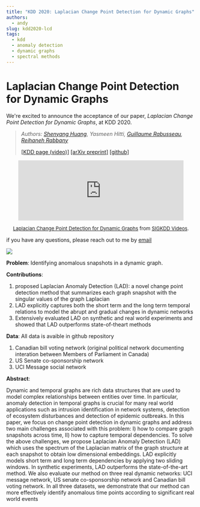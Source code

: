 ```yaml
---
title: "KDD 2020: Laplacian Change Point Detection for Dynamic Graphs"
authors: 
  - andy
slug: kdd2020-lcd
tags:
  - kdd
  - anomaly detection
  - dynamic graphs
  - spectral methods
---
```


# Laplacian Change Point Detection for Dynamic Graphs

We're excited to announce the acceptance of our paper, _Laplacian Change Point Detection for Dynamic Graphs_, at KDD 2020.

<!--truncate-->

>   _Authors: [Shenyang Huang](https://www.cs.mcgill.ca/~shuang43/), Yasmeen Hitti, [Guillaume Rabusseau](https://www-labs.iro.umontreal.ca/~grabus/), [Reihaneh Rabbany](http://www.reirab.com/)_
>
> [[KDD page (video)]](https://www.kdd.org/kdd2020/accepted-papers/view/laplacian-change-point-detection-for-dynamic-graphs) [[arXiv preprint]](https://arxiv.org/pdf/2007.01229.pdf) [[github]](https://github.com/shenyangHuang/LAD)

<div align="center">
<iframe src="https://player.vimeo.com/video/443859563" width="440" height="160" frameborder="0" allow="autoplay; fullscreen" allowfullscreen></iframe>
<font size="-1">
    <p>
        <a href="https://vimeo.com/443859563">Laplacian Change Point Detection for Dynamic Graphs</a> from <a href="https://www.kdd.org/kdd2020/accepted-papers/view/laplacian-change-point-detection-for-dynamic-graphs">SIGKDD Videos</a>.
    </p>
</font>
</div>

if you have any questions, please reach out to me by [email](mailto:shenyang.huang@mail.mcgill.ca)

![](https://i.imgur.com/venuydJ.jpg)

**Problem**: Identifying anomalous snapshots in a dynamic graph.

**Contributions**:

1. proposed Laplacian Anomaly Detection (LAD): a novel change point detection method that summarizes each graph snapshot with the singular values of the graph Laplacian
2. LAD explicitly captures both the short term and the long term temporal relations to model the abrupt and gradual changes in dynamic networks
3. Extensively evaluated LAD on synthetic and real world experiments and showed that LAD outperforms state-of-theart methods

**Data**:
All data is avaible in github repository

1. Canadian bill voting network (original political network documenting interation between Members of Parliament in Canada)
2. US Senate co-sponsorship network
3. UCI Message social network


**Abstract**:

Dynamic and temporal graphs are rich data structures that are used to model complex relationships between entities over time. In particular, anomaly detection in temporal graphs is crucial for many real world applications such as intrusion identification in network systems, detection of ecosystem disturbances and detection of epidemic outbreaks. In this paper, we focus on change point detection in dynamic graphs and address two main challenges associated with this problem: I) how to compare graph snapshots across time, II) how to capture temporal dependencies. To solve the above challenges, we propose Laplacian Anomaly Detection (LAD) which uses the spectrum of the Laplacian matrix of the graph structure at each snapshot to obtain low dimensional embeddings. LAD explicitly models short term and long term dependencies by applying two sliding windows. In synthetic experiments, LAD outperforms the state-of-the-art method. We also evaluate our method on three real dynamic networks: UCI message network, US senate co-sponsorship network and Canadian bill voting network. In all three datasets, we demonstrate that our method can more effectively identify anomalous time points according to significant real world events